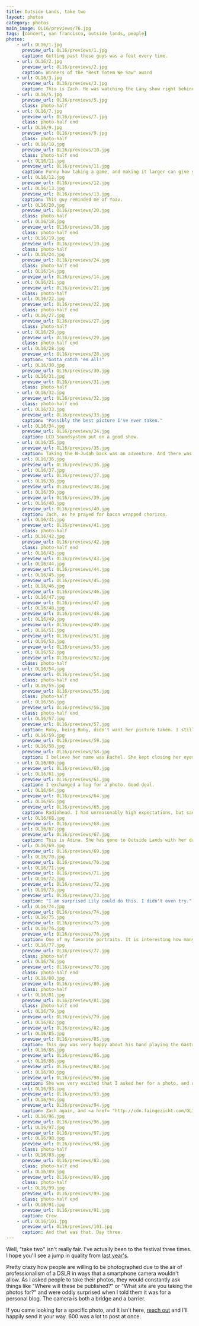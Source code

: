 ```yaml
---
title: Outside Lands, take two
layout: photos
category: photos
main_image: OL16/previews/76.jpg
tags: [concert, san francisco, outside lands, people]
photos:
    - url: OL16/1.jpg
      preview_url: OL16/previews/1.jpg
      caption: Getting past these guys was a feat every time.
    - url: OL16/2.jpg
      preview_url: OL16/previews/2.jpg
      caption: Winners of the "Best Totem We Saw" award
    - url: OL16/3.jpg
      preview_url: OL16/previews/3.jpg
      caption: This is Zach. He was watching the Lany show right behind us. Somehow, during the show I figured out that Lany actually <a href="https://en.wikipedia.org/wiki/LANY#Name">stands for Los Angeles/New York</a>.
    - url: OL16/5.jpg
      preview_url: OL16/previews/5.jpg
      class: photo-half
    - url: OL16/7.jpg
      preview_url: OL16/previews/7.jpg
      class: photo-half end
    - url: OL16/9.jpg
      preview_url: OL16/previews/9.jpg
      class: photo-half
    - url: OL16/10.jpg
      preview_url: OL16/previews/10.jpg
      class: photo-half end
    - url: OL16/11.jpg
      preview_url: OL16/previews/11.jpg
      caption: Funny how taking a game, and making it larger can give you a completely different experience.
    - url: OL16/12.jpg
      preview_url: OL16/previews/12.jpg
    - url: OL16/13.jpg
      preview_url: OL16/previews/13.jpg
      caption: This guy reminded me of Yoav.
    - url: OL16/20.jpg
      preview_url: OL16/previews/20.jpg
      class: photo-half
    - url: OL16/18.jpg
      preview_url: OL16/previews/18.jpg
      class: photo-half end
    - url: OL16/19.jpg
      preview_url: OL16/previews/19.jpg
      class: photo-half
    - url: OL16/24.jpg
      preview_url: OL16/previews/24.jpg
      class: photo-half end
    - url: OL16/14.jpg
      preview_url: OL16/previews/14.jpg
    - url: OL16/21.jpg
      preview_url: OL16/previews/21.jpg
      class: photo-half
    - url: OL16/22.jpg
      preview_url: OL16/previews/22.jpg
      class: photo-half end
    - url: OL16/27.jpg
      preview_url: OL16/previews/27.jpg
      class: photo-half
    - url: OL16/29.jpg
      preview_url: OL16/previews/29.jpg
      class: photo-half end
    - url: OL16/28.jpg
      preview_url: OL16/previews/28.jpg
      caption: "Gotta catch 'em all!"
    - url: OL16/30.jpg
      preview_url: OL16/previews/30.jpg
    - url: OL16/31.jpg
      preview_url: OL16/previews/31.jpg
      class: photo-half
    - url: OL16/32.jpg
      preview_url: OL16/previews/32.jpg
      class: photo-half end
    - url: OL16/33.jpg
      preview_url: OL16/previews/33.jpg
      caption: "Possibly the best picture I've ever taken."
    - url: OL16/34.jpg
      preview_url: OL16/previews/34.jpg
      caption: LCD Soundsystem put on a good show.
    - url: OL16/35.jpg
      preview_url: OL16/previews/35.jpg
      caption: Taking the N-Judah back was an adventure. And there was evening, and there was morning — the first day.
    - url: OL16/36.jpg
      preview_url: OL16/previews/36.jpg
    - url: OL16/37.jpg
      preview_url: OL16/previews/37.jpg
    - url: OL16/38.jpg
      preview_url: OL16/previews/38.jpg
    - url: OL16/39.jpg
      preview_url: OL16/previews/39.jpg
    - url: OL16/40.jpg
      preview_url: OL16/previews/40.jpg
      caption: Zach, as he prayed for bacon wrapped chorizos.
    - url: OL16/41.jpg
      preview_url: OL16/previews/41.jpg
      class: photo-half
    - url: OL16/42.jpg
      preview_url: OL16/previews/42.jpg
      class: photo-half end
    - url: OL16/43.jpg
      preview_url: OL16/previews/43.jpg
    - url: OL16/44.jpg
      preview_url: OL16/previews/44.jpg
    - url: OL16/45.jpg
      preview_url: OL16/previews/45.jpg
    - url: OL16/46.jpg
      preview_url: OL16/previews/46.jpg
    - url: OL16/47.jpg
      preview_url: OL16/previews/47.jpg
    - url: OL16/48.jpg
      preview_url: OL16/previews/48.jpg
    - url: OL16/49.jpg
      preview_url: OL16/previews/49.jpg
    - url: OL16/51.jpg
      preview_url: OL16/previews/51.jpg
    - url: OL16/53.jpg
      preview_url: OL16/previews/53.jpg
    - url: OL16/52.jpg
      preview_url: OL16/previews/52.jpg
      class: photo-half
    - url: OL16/54.jpg
      preview_url: OL16/previews/54.jpg
      class: photo-half end
    - url: OL16/55.jpg
      preview_url: OL16/previews/55.jpg
      class: photo-half
    - url: OL16/56.jpg
      preview_url: OL16/previews/56.jpg
      class: photo-half end
    - url: OL16/57.jpg
      preview_url: OL16/previews/57.jpg
      caption: Roby, being Roby, didn't want her picture taken. I still did.
    - url: OL16/59.jpg
      preview_url: OL16/previews/59.jpg
    - url: OL16/58.jpg
      preview_url: OL16/previews/58.jpg
      caption: I believe her name was Rachel. She kept closing her eyes.
    - url: OL16/60.jpg
      preview_url: OL16/previews/60.jpg
    - url: OL16/61.jpg
      preview_url: OL16/previews/61.jpg
      caption: I exchanged a hug for a photo. Good deal.
    - url: OL16/64.jpg
      preview_url: OL16/previews/64.jpg
    - url: OL16/65.jpg
      preview_url: OL16/previews/65.jpg
      caption: Radiohead. I had unreasonably high expectations, but sadly the new album is too quiet and slow to be good concert material. End of day two.
    - url: OL16/68.jpg
      preview_url: OL16/previews/68.jpg
    - url: OL16/67.jpg
      preview_url: OL16/previews/67.jpg
      caption: This is Adina. She has gone to Outside Lands with her dad the last 9 years.
    - url: OL16/69.jpg
      preview_url: OL16/previews/69.jpg
    - url: OL16/70.jpg
      preview_url: OL16/previews/70.jpg
    - url: OL16/71.jpg
      preview_url: OL16/previews/71.jpg
    - url: OL16/72.jpg
      preview_url: OL16/previews/72.jpg
    - url: OL16/73.jpg
      preview_url: OL16/previews/73.jpg
      caption: "I am surprised Lily could do this. I didn't even try."
    - url: OL16/74.jpg
      preview_url: OL16/previews/74.jpg
    - url: OL16/75.jpg
      preview_url: OL16/previews/75.jpg
    - url: OL16/76.jpg
      preview_url: OL16/previews/76.jpg
      caption: One of my favorite portraits. It is interesting how many emotions a picture of a stranger can show.
    - url: OL16/77.jpg
      preview_url: OL16/previews/77.jpg
      class: photo-half
    - url: OL16/78.jpg
      preview_url: OL16/previews/78.jpg
      class: photo-half end
    - url: OL16/80.jpg
      preview_url: OL16/previews/80.jpg
      class: photo-half
    - url: OL16/81.jpg
      preview_url: OL16/previews/81.jpg
      class: photo-half end
    - url: OL16/79.jpg
      preview_url: OL16/previews/79.jpg
    - url: OL16/82.jpg
      preview_url: OL16/previews/82.jpg
    - url: OL16/85.jpg
      preview_url: OL16/previews/85.jpg
      caption: This guy was very happy about his band playing the Gastromagic stage. If I am not mistaken, they are <a href="http://mustacheharbor.com/">Mustache Harbor</a>.
    - url: OL16/86.jpg
      preview_url: OL16/previews/86.jpg
    - url: OL16/88.jpg
      preview_url: OL16/previews/88.jpg
    - url: OL16/90.jpg
      preview_url: OL16/previews/90.jpg
      caption: She was very excited that I asked her for a photo, and we ended up taking like 5 or 6 different ones.
    - url: OL16/93.jpg
      preview_url: OL16/previews/93.jpg
    - url: OL16/94.jpg
      preview_url: OL16/previews/94.jpg
      caption: Zach again, and <a href= "http://cdn.faingezicht.com/OL16/95.jpg">again</a>.
    - url: OL16/96.jpg
      preview_url: OL16/previews/96.jpg
    - url: OL16/97.jpg
      preview_url: OL16/previews/97.jpg
    - url: OL16/98.jpg
      preview_url: OL16/previews/98.jpg
      class: photo-half
    - url: OL16/83.jpg
      preview_url: OL16/previews/83.jpg
      class: photo-half end
    - url: OL16/89.jpg
      preview_url: OL16/previews/89.jpg
      class: photo-half
    - url: OL16/99.jpg
      preview_url: OL16/previews/99.jpg
      class: photo-half end
    - url: OL16/91.jpg
      preview_url: OL16/previews/91.jpg
      caption: Crew.
    - url: OL16/101.jpg
      preview_url: OL16/previews/101.jpg
      caption: And that was that. Day three.
---
```

Well, "take two" isn't really fair. I've actually been to the festival three times. I hope you'll see a jump in quality from [last year's](/photos/2015/08/09/outside-lands/).

Pretty crazy how people are willing to be photographed due to the air of professionalism of a DSLR in ways that a smartphone camera wouldn't allow. As I asked people to take their photos, they would constantly ask things like "Where will these be published?" or "What site are you taking the photos for?" and were oddly surprised when I told them it was for a personal blog. The camera is both a bridge and a barrier.

If you came looking for a specific photo, and it isn't here, [reach out](/contact) and I'll happily send it your way. 600 was a lot to post at once.